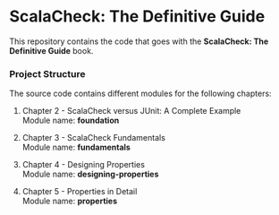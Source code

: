 ScalaCheck: The Definitive Guide
===============================

This repository contains the code that goes with the **ScalaCheck: The Definitive Guide** book.

### Project Structure

The source code contains different modules for the following chapters:

1. Chapter 2 - ScalaCheck versus JUnit: A Complete Example  
    Module name: **foundation**

2. Chapter 3 - ScalaCheck Fundamentals  
    Module name: **fundamentals**

3. Chapter 4 - Designing Properties  
   Module name: **designing-properties**

4. Chapter 5 - Properties in Detail  
   Module name: **properties**
